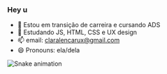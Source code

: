 ### Hey u 

- 🔭 Estou em transição de carreira e cursando ADS
- 🌱 Estudando JS, HTML, CSS e UX design 
- 📫 email: claralencarux@gmail.com
- 😄 Pronouns: ela/dela
  
![Snake animation](https://github.com/seu-usuário-aqui/seu-usuário-aqui/blob/output/github-contribution-grid-snake.svg)
